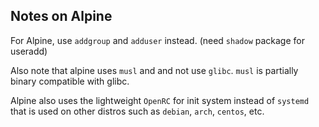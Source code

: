 ## Notes on Alpine

For Alpine, use `addgroup` and `adduser` instead. (need `shadow` package for useradd)

Also note that alpine uses `musl` and and not use `glibc`. `musl` is partially binary compatible with glibc.

Alpine also uses the lightweight `OpenRC` for init system instead of `systemd` that is used on other distros such as `debian`, `arch`, `centos`, etc.